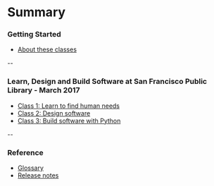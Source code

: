 # Summary

### Getting Started

* [About these classes](README.md)

--

### Learn, Design and Build Software at San Francisco Public Library - March 2017

* [Class 1: Learn to find human needs](2017-03-sfpl-learn.md)
* [Class 2:  Design software]()
* [Class 3: Build software with Python]()

--

### Reference

* [Glossary](GLOSSARY.md)
* [Release notes](https://github.com/bonfireschool/classes/blob/master/CHANGES.md)
